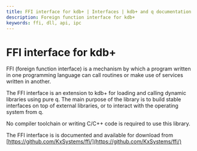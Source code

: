 ```yaml
---
title: FFI interface for kdb+ | Interfaces | kdb+ and q documentation
description: Foreign function interface for kdb+
keywords: ffi, dll, api, ipc
---
```


# FFI interface for kdb+

FFI (foreign function interface) is a mechanism by which a program written in one programming language can call routines or make use of services written in another.

The FFI interface is an extension to kdb+ for loading and calling dynamic libraries using pure q. 
The main purpose of the library is to build stable interfaces on top of external libraries, or to interact with the operating system from q. 

No compiler toolchain or writing C/C++ code is required to use this library.

The FFI interface is is documented and available for download from [https://github.com/KxSystems/ffi/](https://github.com/KxSystems/ffi/)
